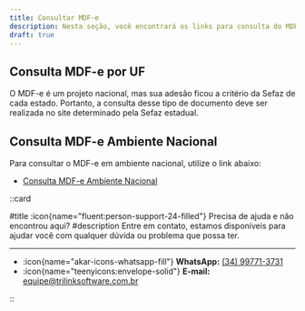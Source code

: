 ```yaml
---
title: Consultar MDF-e
description: Nesta seção, você encontrará os links para consulta do MDF-e por Unidade Federativa (UF).
draft: true
---
```


## Consulta MDF-e por UF

O MDF-e é um projeto nacional, mas sua adesão ficou a critério da Sefaz de cada estado. Portanto, a consulta desse tipo de documento deve ser realizada no site determinado pela Sefaz estadual.

## Consulta MDF-e Ambiente Nacional

Para consultar o MDF-e em ambiente nacional, utilize o link abaixo:

- [Consulta MDF-e Ambiente Nacional](https://dfe-portal.svrs.rs.gov.br/Mdfe)

::card

#title
:icon{name="fluent:person-support-24-filled"} Precisa de ajuda e não encontrou aqui?
#description
Entre em contato, estamos disponíveis para ajudar você com qualquer dúvida ou problema que possa ter.

---

- :icon{name="akar-icons-whatsapp-fill"} **WhatsApp:** [(34) 99771-3731](https://wa.me/trilinksoftware)
- :icon{name="teenyicons:envelope-solid"} **E-mail:** [equipe@trilinksoftware.com.br](mailto:equipe@trilinksoftware.com.br)

::
